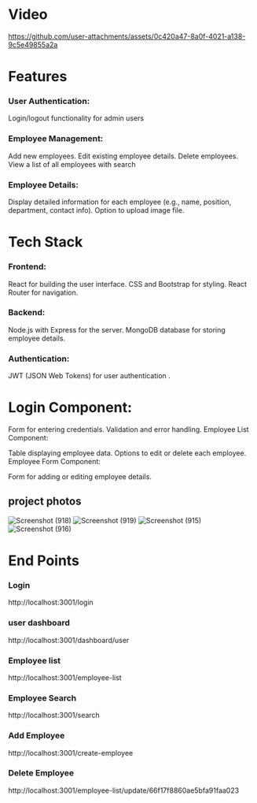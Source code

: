 # Video 
https://github.com/user-attachments/assets/0c420a47-8a0f-4021-a138-9c5e49855a2a

# Features
### User Authentication:

Login/logout functionality for admin users
### Employee Management:

Add new employees.
Edit existing employee details.
Delete employees.
View a list of all employees with search
### Employee Details:

Display detailed information for each employee (e.g., name, position, department, contact info).
Option to upload image file. 
        
# Tech Stack
### Frontend:

React for building the user interface.
 CSS and Bootstrap for styling.
React Router for navigation.
### Backend:

Node.js with Express for the server.
MongoDB database for storing employee details.
### Authentication:

JWT (JSON Web Tokens) for user authentication .
# Login Component:

Form for entering credentials.
Validation and error handling.
Employee List Component:

Table displaying employee data.
Options to edit or delete each employee.
Employee Form Component:

Form for adding or editing employee details.

## project photos
![Screenshot (918)](https://github.com/user-attachments/assets/df0425ed-6c13-411a-8129-db4fb7caa7ef)
![Screenshot (919)](https://github.com/user-attachments/assets/6282142d-05de-46c8-b9a0-d6bc09b2783f)
![Screenshot (915)](https://github.com/user-attachments/assets/02849b77-b528-4a93-b1e3-2040269ae191)
![Screenshot (916)](https://github.com/user-attachments/assets/ed8d1f45-4eb4-4f78-9d6f-aacc94ba7b97)




# End Points
### Login
http://localhost:3001/login
### user dashboard
http://localhost:3001/dashboard/user
### Employee list
http://localhost:3001/employee-list
### Employee Search
http://localhost:3001/search
### Add Employee 
http://localhost:3001/create-employee
### Delete Employee 
http://localhost:3001/employee-list/update/66f17f8860ae5bfa91faa023
